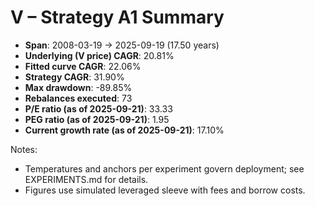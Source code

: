 # V – Strategy A1 Summary

- **Span**: 2008-03-19 → 2025-09-19 (17.50 years)
- **Underlying (V price) CAGR**: 20.81%
- **Fitted curve CAGR**: 22.06%
- **Strategy CAGR**: 31.90%
- **Max drawdown**: -89.85%
- **Rebalances executed**: 73
- **P/E ratio (as of 2025-09-21)**: 33.33
- **PEG ratio (as of 2025-09-21)**: 1.95
- **Current growth rate (as of 2025-09-21)**: 17.10%

Notes:

- Temperatures and anchors per experiment govern deployment; see EXPERIMENTS.md for details.
- Figures use simulated leveraged sleeve with fees and borrow costs.

